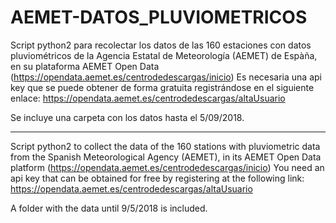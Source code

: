 # AEMET-DATOS_PLUVIOMETRICOS

Script python2 para recolectar los datos de las 160 estaciones con datos pluviométricos de la Agencia Estatal de Meteorología (AEMET) de Espàña, en su plataforma AEMET Open Data (https://opendata.aemet.es/centrodedescargas/inicio)
Es necesaria una api key que se puede obtener de forma gratuita registrándose en el siguiente enlace: 
https://opendata.aemet.es/centrodedescargas/altaUsuario

Se incluye una carpeta con los datos hasta el 5/09/2018.

*****************************************

Script python2 to collect the data of the 160 stations with pluviometric data from the Spanish Meteorological Agency (AEMET), in its AEMET Open Data platform (https://opendata.aemet.es/centrodedescargas/inicio)
You need an api key that can be obtained for free by registering at the following link:
https://opendata.aemet.es/centrodedescargas/altaUsuario

A folder with the data until 9/5/2018 is included.
